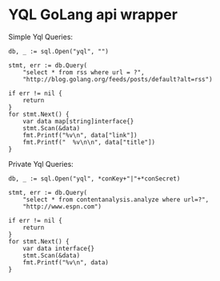 YQL GoLang api wrapper
=============================


Simple Yql Queries:

	db, _ := sql.Open("yql", "")

	stmt, err := db.Query(
		"select * from rss where url = ?",
		"http://blog.golang.org/feeds/posts/default?alt=rss")
	
	if err != nil {
		return
	}
	for stmt.Next() {
		var data map[string]interface{}
		stmt.Scan(&data)
		fmt.Printf("%v\n", data["link"])
		fmt.Printf("  %v\n\n", data["title"])
	}


Private Yql Queries:

	db, _ := sql.Open("yql", *conKey+"|"+*conSecret)

	stmt, err := db.Query(
		"select * from contentanalysis.analyze where url=?",
		"http://www.espn.com")

	if err != nil {
		return
	}
	for stmt.Next() {
		var data interface{}
		stmt.Scan(&data)
		fmt.Printf("%v\n", data)
	}